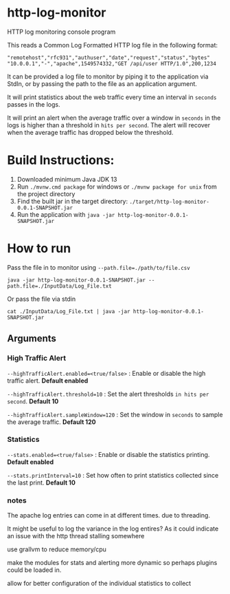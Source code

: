 # http-log-monitor
HTTP log monitoring console program

This reads a Common Log Formatted HTTP log file in the following format:

```
"remotehost","rfc931","authuser","date","request","status","bytes"
"10.0.0.1","-","apache",1549574332,"GET /api/user HTTP/1.0",200,1234
```

It can be provided a log file to monitor by piping it to the application via StdIn,
or by passing the path to the file as an application argument.
 
It will print statistics about the web traffic every time an interval in `seconds` passes in the logs.

It will print an alert when the average traffic over a window in `seconds` in the logs is higher than a threshold in `hits per second`.
The alert will recover when the average traffic has dropped below the threshold.


# Build Instructions:

1. Downloaded minimum Java JDK 13
2. Run `./mvnw.cmd package` for windows or `./mvnw package for unix` from the project directory
3. Find the built jar in the target directory: `./target/http-log-monitor-0.0.1-SNAPSHOT.jar`
4. Run the application with `java -jar http-log-monitor-0.0.1-SNAPSHOT.jar`

# How to run

Pass the file in to monitor using `--path.file=./path/to/file.csv`

`java -jar http-log-monitor-0.0.1-SNAPSHOT.jar --path.file=./InputData/Log_File.txt`

Or pass the file via stdin

`cat ./InputData/Log_File.txt | java -jar http-log-monitor-0.0.1-SNAPSHOT.jar`

## Arguments

### High Traffic Alert
`--highTrafficAlert.enabled=<true/false>` : Enable or disable the high traffic alert. **Default enabled**

`--highTrafficAlert.threshold=10` : Set the alert thresholds `in hits per second`. **Default 10**

`--highTrafficAlert.sampleWindow=120` : Set the window in `seconds` to sample the average traffic. **Default 120**

### Statistics
 `--stats.enabled=<true/false>` : Enable or disable the statistics printing. **Default enabled**
 
 `--stats.printInterval=10` : Set how often to print statistics collected since the last print. **Default 10**



### notes
The apache log entries can come in at different times. due to threading.

It might be useful to log the variance in the log entires? As it could indicate an issue with the http thread stalling somewhere

use grallvm to reduce memory/cpu

make the modules for stats and alerting more dynamic so perhaps plugins could be loaded in.

allow for better configuration of the individual statistics to collect